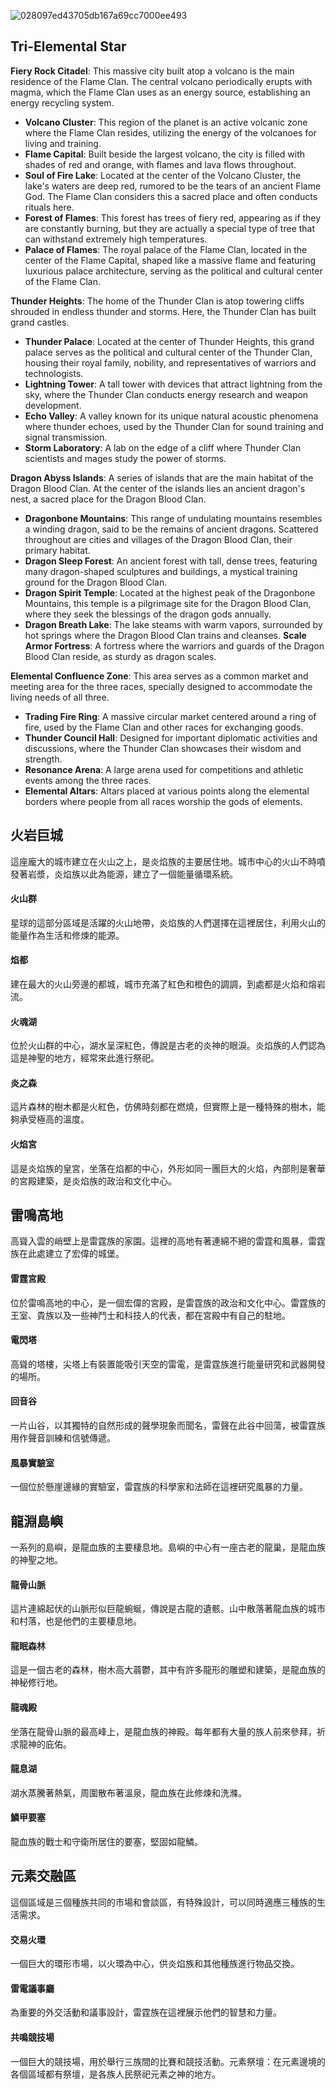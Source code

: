 ![028097ed43705db167a69cc7000ee493](https://github.com/BRC1024Rootverse/Rootverse/assets/170728893/5ed0a34c-9297-4493-8a16-8f5eafcacf28)


  
## Tri-Elemental Star
**Fiery Rock Citadel**: This massive city built atop a volcano is the main residence of the Flame Clan. The central volcano periodically erupts with magma, which the Flame Clan uses as an energy source, establishing an energy recycling system.
- **Volcano Cluster**: This region of the planet is an active volcanic zone where the Flame Clan resides, utilizing the energy of the volcanoes for living and training.
- **Flame Capital**: Built beside the largest volcano, the city is filled with shades of red and orange, with flames and lava flows throughout.
- **Soul of Fire Lake**: Located at the center of the Volcano Cluster, the lake's waters are deep red, rumored to be the tears of an ancient Flame God. The Flame Clan considers this a sacred place and often conducts rituals here.
- **Forest of Flames**: This forest has trees of fiery red, appearing as if they are constantly burning, but they are actually a special type of tree that can withstand extremely high temperatures.
- **Palace of Flames**: The royal palace of the Flame Clan, located in the center of the Flame Capital, shaped like a massive flame and featuring luxurious palace architecture, serving as the political and cultural center of the Flame Clan.

**Thunder Heights**: The home of the Thunder Clan is atop towering cliffs shrouded in endless thunder and storms. Here, the Thunder Clan has built grand castles.
- **Thunder Palace**: Located at the center of Thunder Heights, this grand palace serves as the political and cultural center of the Thunder Clan, housing their royal family, nobility, and representatives of warriors and technologists.
- **Lightning Tower**: A tall tower with devices that attract lightning from the sky, where the Thunder Clan conducts energy research and weapon development.
- **Echo Valley**: A valley known for its unique natural acoustic phenomena where thunder echoes, used by the Thunder Clan for sound training and signal transmission.
- **Storm Laboratory**: A lab on the edge of a cliff where Thunder Clan scientists and mages study the power of storms.

**Dragon Abyss Islands**: A series of islands that are the main habitat of the Dragon Blood Clan. At the center of the islands lies an ancient dragon's nest, a sacred place for the Dragon Blood Clan.
- **Dragonbone Mountains**: This range of undulating mountains resembles a winding dragon, said to be the remains of ancient dragons. Scattered throughout are cities and villages of the Dragon Blood Clan, their primary habitat.
- **Dragon Sleep Forest**: An ancient forest with tall, dense trees, featuring many dragon-shaped sculptures and buildings, a mystical training ground for the Dragon Blood Clan.
- **Dragon Spirit Temple**: Located at the highest peak of the Dragonbone Mountains, this temple is a pilgrimage site for the Dragon Blood Clan, where they seek the blessings of the dragon gods annually.
- **Dragon Breath Lake**: The lake steams with warm vapors, surrounded by hot springs where the Dragon Blood Clan trains and cleanses.
 **Scale Armor Fortress**: A fortress where the warriors and guards of the Dragon Blood Clan reside, as sturdy as dragon scales.

 **Elemental Confluence Zone**: This area serves as a common market and meeting area for the three races, specially designed to accommodate the living needs of all three.
- **Trading Fire Ring**: A massive circular market centered around a ring of fire, used by the Flame Clan and other races for exchanging goods.
- **Thunder Council Hall**: Designed for important diplomatic activities and discussions, where the Thunder Clan showcases their wisdom and strength.
- **Resonance Arena**: A large arena used for competitions and athletic events among the three races.
- **Elemental Altars**: Altars placed at various points along the elemental borders where people from all races worship the gods of elements.




## 火岩巨城
這座龐大的城市建立在火山之上，是炎焰族的主要居住地。城市中心的火山不時噴發著岩漿，炎焰族以此為能源，建立了一個能量循環系統。

#### 火山群
星球的這部分區域是活躍的火山地帶，炎焰族的人們選擇在這裡居住，利用火山的能量作為生活和修煉的能源。

#### 焰都
建在最大的火山旁邊的都城，城市充滿了紅色和橙色的調調，到處都是火焰和熔岩流。

#### 火魂湖
位於火山群的中心，湖水呈深紅色，傳說是古老的炎神的眼淚。炎焰族的人們認為這是神聖的地方，經常來此進行祭祀。

#### 炎之森
這片森林的樹木都是火紅色，仿佛時刻都在燃燒，但實際上是一種特殊的樹木，能夠承受極高的溫度。

#### 火焰宮
這是炎焰族的皇宮，坐落在焰都的中心，外形如同一團巨大的火焰，內部則是奢華的宮殿建築，是炎焰族的政治和文化中心。

## 雷鳴高地
高聳入雲的峭壁上是雷霆族的家園。這裡的高地有著連綿不絕的雷霆和風暴，雷霆族在此處建立了宏偉的城堡。

#### 雷霆宮殿
位於雷鳴高地的中心，是一個宏偉的宮殿，是雷霆族的政治和文化中心。雷霆族的王室、貴族以及一些神鬥士和科技人的代表，都在宮殿中有自己的駐地。

#### 電閃塔
高聳的塔樓，尖塔上有裝置能吸引天空的雷電，是雷霆族進行能量研究和武器開發的場所。

#### 回音谷
一片山谷，以其獨特的自然形成的聲學現象而聞名，雷聲在此谷中回蕩，被雷霆族用作聲音訓練和信號傳遞。

#### 風暴實驗室
一個位於懸崖邊緣的實驗室，雷霆族的科學家和法師在這裡研究風暴的力量。

## 龍淵島嶼
一系列的島嶼，是龍血族的主要棲息地。島嶼的中心有一座古老的龍巢，是龍血族的神聖之地。

#### 龍骨山脈
這片連綿起伏的山脈形似巨龍蜿蜒，傳說是古龍的遺骸。山中散落著龍血族的城市和村落，也是他們的主要棲息地。

#### 龍眠森林
這是一個古老的森林，樹木高大蓊鬱，其中有許多龍形的雕塑和建築，是龍血族的神秘修行地。

#### 龍魂殿
坐落在龍骨山脈的最高峰上，是龍血族的神殿。每年都有大量的族人前來參拜，祈求龍神的庇佑。

#### 龍息湖
湖水蒸騰著熱氣，周圍散布著溫泉，龍血族在此修煉和洗滌。

#### 鱗甲要塞
龍血族的戰士和守衛所居住的要塞，堅固如龍鱗。

## 元素交融區
這個區域是三個種族共同的市場和會談區，有特殊設計，可以同時適應三種族的生活需求。

#### 交易火環
一個巨大的環形市場，以火環為中心，供炎焰族和其他種族進行物品交換。

#### 雷電議事廳
為重要的外交活動和議事設計，雷霆族在這裡展示他們的智慧和力量。

#### 共鳴競技場
一個巨大的競技場，用於舉行三族間的比賽和競技活動。元素祭壇：在元素邊境的各個區域都有祭壇，是各族人民祭祀元素之神的地方。
